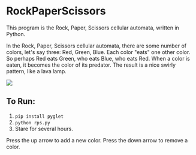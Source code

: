 # RockPaperScissors
This program is the Rock, Paper, Scissors cellular automata, written in Python.

In the Rock, Paper, Scissors cellular automata, there are some number of colors, let's say three: Red, Green, Blue. Each color "eats" one other color. So perhaps Red eats Green, who eats Blue, who eats Red. When a color is eaten, it becomes the color of its predator. The result is a nice swirly pattern, like a lava lamp.

<img src="rps1.gif"/>

## To Run:
1. `pip install pyglet`
2. `python rps.py`
3. Stare for several hours.

Press the up arrow to add a new color.
Press the down arrow to remove a color.
